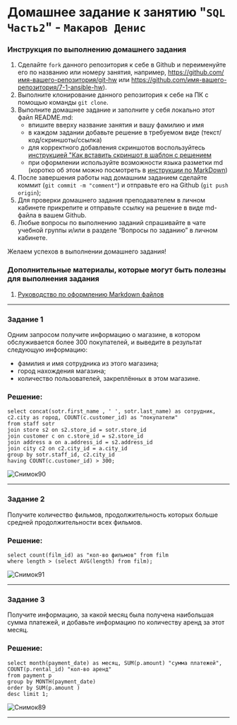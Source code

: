 # Домашнее задание к занятию "`SQL Часть2`" - `Макаров Денис`


### Инструкция по выполнению домашнего задания

   1. Сделайте `fork` данного репозитория к себе в Github и переименуйте его по названию или номеру занятия, например, https://github.com/имя-вашего-репозитория/git-hw или  https://github.com/имя-вашего-репозитория/7-1-ansible-hw).
   2. Выполните клонирование данного репозитория к себе на ПК с помощью команды `git clone`.
   3. Выполните домашнее задание и заполните у себя локально этот файл README.md:
      - впишите вверху название занятия и вашу фамилию и имя
      - в каждом задании добавьте решение в требуемом виде (текст/код/скриншоты/ссылка)
      - для корректного добавления скриншотов воспользуйтесь [инструкцией "Как вставить скриншот в шаблон с решением](https://github.com/netology-code/sys-pattern-homework/blob/main/screen-instruction.md)
      - при оформлении используйте возможности языка разметки md (коротко об этом можно посмотреть в [инструкции  по MarkDown](https://github.com/netology-code/sys-pattern-homework/blob/main/md-instruction.md))
   4. После завершения работы над домашним заданием сделайте коммит (`git commit -m "comment"`) и отправьте его на Github (`git push origin`);
   5. Для проверки домашнего задания преподавателем в личном кабинете прикрепите и отправьте ссылку на решение в виде md-файла в вашем Github.
   6. Любые вопросы по выполнению заданий спрашивайте в чате учебной группы и/или в разделе “Вопросы по заданию” в личном кабинете.
   
Желаем успехов в выполнении домашнего задания!
   
### Дополнительные материалы, которые могут быть полезны для выполнения задания

1. [Руководство по оформлению Markdown файлов](https://gist.github.com/Jekins/2bf2d0638163f1294637#Code)

---

### Задание 1

Одним запросом получите информацию о магазине, в котором обслуживается более 300 покупателей, и выведите в результат следующую информацию:
 
 - фамилия и имя сотрудника из этого магазина;
 - город нахождения магазина;
 - количество пользователей, закреплённых в этом магазине.

### Решение:

```
select concat(sotr.first_name , ' ', sotr.last_name) as сотрудник,  c2.city as город, COUNT(c.customer_id) as "покупатели"
from staff sotr
join store s2 on s2.store_id = sotr.store_id 
join customer c on c.store_id = s2.store_id
join address a on a.address_id = s2.address_id 
join city c2 on c2.city_id = a.city_id 
group by sotr.staff_id, c2.city_id 
having COUNT(c.customer_id) > 300;
```
![Снимок90](https://github.com/Makarov-Denis/12-04-SQL-2/assets/148921246/c88fc3f2-9a7a-4763-93ad-cb5569d02694)


---

### Задание 2

Получите количество фильмов, продолжительность которых больше средней продолжительности всех фильмов.

### Решение:

```
select count(film_id) as "кол-во фильмов" from film 
where length > (select AVG(length) from film);
```
![Снимок91](https://github.com/Makarov-Denis/12-04-SQL-2/assets/148921246/f153abdc-1d66-4ad5-8f82-3c29f61bd85c)


---

### Задание 3

Получите информацию, за какой месяц была получена наибольшая сумма платежей, и добавьте информацию по количеству аренд за этот месяц.

### Решение:

```
select month(payment_date) as месяц, SUM(p.amount) "сумма платежей", COUNT(p.rental_id) "кол-во аренд" 
from payment p
group by MONTH(payment_date)
order by SUM(p.amount ) 
desc limit 1;
```
![Снимок89](https://github.com/Makarov-Denis/12-04-SQL-2/assets/148921246/d46e3881-bd5d-4ddc-aef4-dcd83d2715b0)

---
